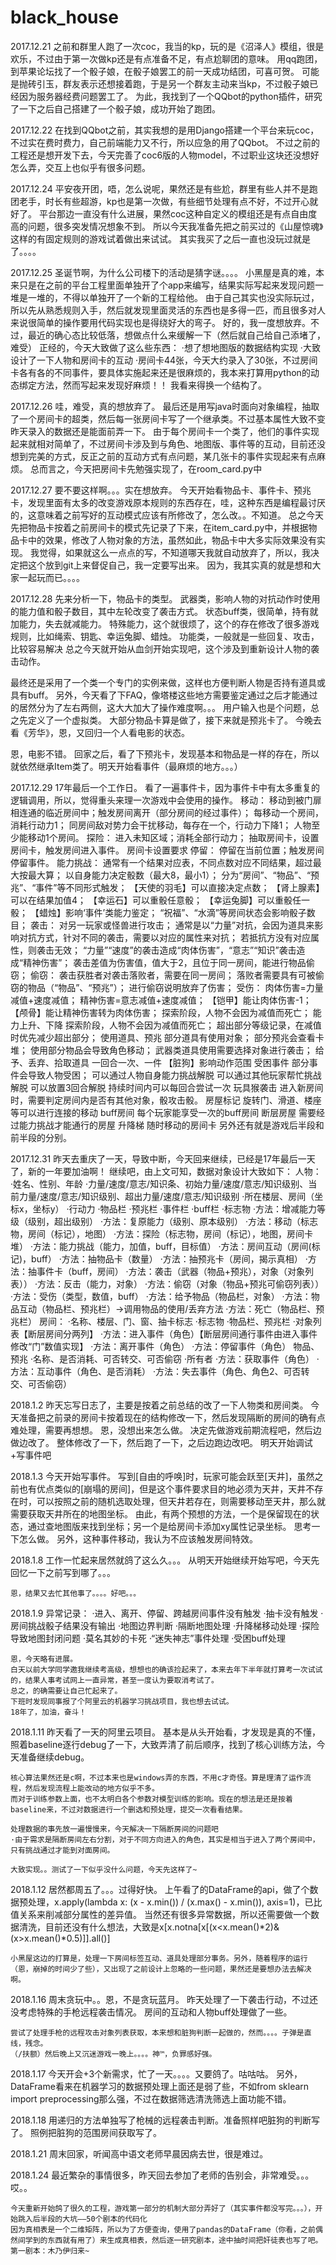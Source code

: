 # black_house
2017.12.21
之前和群里人跑了一次coc，我当的kp，玩的是《沼泽人》模组，很是欢乐，不过由于第一次做kp还是有点准备不足，有点尬聊团的意味。
用qq跑团，到苹果论坛找了一个骰子娘，在骰子娘罢工的前一天成功结团，可喜可贺。
可能是抛砖引玉，群友表示还想接着跑，于是另一个群友主动来当kp，不过骰子娘已经因为服务器经费问题罢工了。
为此，我找到了一个QQbot的python插件，研究了一下之后自己搭建了一个骰子娘，成功开始了跑团。

2017.12.22
在找到QQbot之前，其实我想的是用Django搭建一个平台来玩coc，不过实在费时费力，自己前端能力又不行，所以应急的用了QQbot。
不过之前的工程还是想开发下去，今天完善了coc6版的人物model，不过职业这块还没想好怎么弄，交互上也似乎有很多问题。

2017.12.24
平安夜开团，唔，怎么说呢，果然还是有些尬，群里有些人并不是跑团老手，时长有些超游，kp也是第一次做，有些细节处理有点不好，不过开心就好了。
平台那边一直没有什么进展，果然coc这种自定义的模组还是有点自由度高的问题，很多突发情况想象不到。
所以今天我准备先把之前买过的《山屋惊魂》这样的有固定规则的游戏试着做出来试试。
其实我买了之后一直也没玩过就是了。。。。

2017.12.25
圣诞节啊，为什么公司楼下的活动是猜字谜。。。。
小黑屋是真的难，本来只是在之前的平台工程里面单独开了个app来编写，结果实际写起来发现问题一堆是一堆的，不得以单独开了一个新的工程给他。
由于自己其实也没实际玩过，所以先从熟悉规则入手，然后就发现里面灵活的东西也是多得一匹，而且很多对人来说很简单的操作要用代码实现也是得绕好大的弯子。
好的，我一度想放弃。不过，最近的确心态比较低落，想做点什么来缓解一下（然后就自己给自己添堵了，难受）
正经的，今天大致做了这么些东西：
·想了想地图版的数据结构实现
·大致设计了一下人物和房间卡的互动
·房间卡44张，今天大约录入了30张，不过房间卡各有各的不同事件，要具体实施起来还是很麻烦的，我本来打算用python的动态绑定方法，然而写起来发现好麻烦！！
我看来得换一个结构了。

2017.12.26
哇，难受，真的想放弃了。
最后还是用写java时面向对象编程，抽取了一个房间卡的超类，然后每一张房间卡写了一个继承类。不过基本属性大致不变昨天录入的数据还是能面前弄一下。
由于每个房间卡一个类了，他们的事件实现起来就相对简单了，不过房间卡涉及到与角色、地图版、事件等的互动，目前还没想到完美的方式，反正之前的互动方式有点问题，某几张卡的事件实现起来有点麻烦。
总而言之，今天把房间卡先勉强实现了，在room_card.py中

2017.12.27
要不要这样啊。。。实在想放弃。
今天开始看物品卡、事件卡、预兆卡，发现里面有太多的改变游戏原本规则的东西存在，哇，这种东西是编程最讨厌的，这意味着之前写好的互动模式应该有所修改了，怎么改。。不知道。
总之今天先把物品卡按着之前房间卡的模式先记录了下来，在item_card.py中，并根据物品卡中的效果，修改了人物对象的方法，虽然如此，物品卡中大多实际效果没有实现。
我觉得，如果就这么一点点的写，不知道哪天我就自动放弃了，所以，我决定把这个放到git上来督促自己，我一定要写出来。
因为，我其实真的就是想和大家一起玩而已。。。。

2017.12.28
先来分析一下，物品卡的类型。
武器类，影响人物的对抗动作时使用的能力值和骰子数目，其中左轮改变了袭击方式。
状态buff类，很简单，持有就加能力，失去就减能力。
特殊能力，这个就很烦了，这个的存在修改了很多游戏规则，比如绳索、钥匙、幸运兔脚、蜡烛。
功能类，一般就是一些回复、攻击，比较容易解决
总之今天就开始从血剑开始实现吧，这个涉及到重新设计人物的袭击动作。

最终还是采用了一个类一个专门的实例来做，这样也方便判断人物是否持有道具或具有buff。
另外，今天看了下FAQ，像塔楼这些地方需要鉴定通过之后才能通过的居然分为了左右两侧，这大大加大了操作难度啊。。。
用户输入也是个问题，总之先定义了一个虚拟类。
大部分物品卡算是做了，接下来就是预兆卡了。
今晚去看《芳华》，恩，又回归一个人看电影的状态。

恩，电影不错。
回家之后，看了下预兆卡，发现基本和物品是一样的存在，所以就依然继承Item类了。明天开始看事件（最麻烦的地方。。。）

2017.12.29
17年最后一个工作日。
看了一遍事件卡，因为事件卡中有太多重复的逻辑调用，所以，觉得重头来理一次游戏中会使用的操作。
移动：
    移动到被门扉相连通的临近房间中；触发房间离开（部分房间的经过事件）；
    每移动一个房间，消耗行动力1；
    同房间敌对势力会干扰移动，每存在一个，行动力下降1；
    人物至少能移动1个房间。
探险：
    进入未知区域；消耗全部行动力；
    抽取房间卡，设置房间卡，触发房间进入事件。
    房间卡设置要求
停留：
    停留在当前位置；触发房间停留事件。
能力挑战：
    通常有一个结果对应表，不同点数对应不同结果，超过最大按最大算；
    以自身能力决定骰数（最大8，最小1）；
    分为“房间”、“物品”、“预兆”、“事件”等不同形式触发；
    【天使的羽毛】可以直接决定点数；
    【肾上腺素】可以在结果加值4；
    【幸运石】可以重骰任意骰；
    【幸运兔脚】可以重骰任一骰；
    【蜡烛】影响‘事件’类能力鉴定；
    “祝福”、“水滴”等房间状态会影响骰子数目；
袭击：
    对另一玩家或怪兽进行攻击；
    通常是以“力量”对抗，会因为道具来影响对抗方式，针对不同的袭击，需要以对应的属性来对抗；
    若抵抗方没有对应属性，则袭击无效；
    “力量”“速度”的袭击造成“肉体伤害”，“意志”“知识”袭击造成“精神伤害”；
    袭击差值为伤害值，值大于2，且位于同一房间，能进行物品偷窃；
偷窃：
    袭击获胜者对袭击落败者，需要在同一房间；
    落败者需要具有可被偷窃的物品（“物品”、“预兆”）；
    进行偷窃说明放弃了伤害；
受伤：
    肉体伤害=力量减值+速度减值；
    精神伤害=意志减值+速度减值；
    【铠甲】能让肉体伤害-1；
    【颅骨】能让精神伤害转为肉体伤害；
    探索阶段，人物不会因为减值而死亡；
能力上升、下降
    探索阶段，人物不会因为减值而死亡；
    超出部分等级记录，在减值时优先减少超出部分；
使用道具、预兆
    部分道具有使用对象；
    部分预兆会查看卡堆；
    使用部分物品会导致角色移动；
    武器类道具使用需要选择对象进行袭击；
给予、丢弃、拾取道具
    一回合一次、一件
    【脏狗】影响动作范围
受困事件
    部分事件会导致人物受困；
    可以通过人物自身能力挑战解脱
    可以通过其他玩家帮忙挑战解脱
    可以放置3回合解脱
    持续时间内可以每回合尝试一次
玩具猴袭击
    进入新房间时，需要判定房间内是否有其他对象，骰攻击骰。
房屋标记
    旋转门、滑道、楼座等可以进行连接的移动
buff房间
    每个玩家能享受一次的buff房间
断层房屋
    需要经过能力挑战才能通行的房屋
升降梯
    随时移动的房间卡
另外还有就是游戏后半段和前半段的分别。

2017.12.31
    昨天去重庆了一天，导致中断，今天回来继续，已经是17年最后一天了，新的一年要加油啊！
    继续吧，由上文可知，数据对象设计大致如下：
    人物：
    ·姓名、性别、年龄
    ·力量/速度/意志/知识条、初始力量/速度/意志/知识级别、当前力量/速度/意志/知识级别、超出力量/速度/意志/知识级别
    ·所在楼层、房间（坐标x，坐标y）
    ·行动力
    ·物品栏
    ·预兆栏
    ·事件栏
    ·buff栏
    ·标志物
    ·方法：增减能力等级（级别，超出级别）
    ·方法：复原能力（级别、原本级别）
    ·方法：移动（标志物，房间（标记），地图）
    ·方法：探险（标志物，房间（标记），地图，房间卡堆）
    ·方法：能力挑战（能力，加值，buff，目标值）
    ·方法：房间互动（房间(标记)，buff）
    ·方法：抽物品卡（数量）
    ·方法：抽预兆卡（房间，揭示真相）
    ·方法：抽事件卡（buff，房间）
    ·方法：袭击（武器（物品+预兆），对象（对象列表））
    ·方法：反击（能力，对象）
    ·方法：偷窃（对象（物品+预兆可偷窃列表））
    ·方法：受伤（类型，数值，buff）
    ·方法：给予物品（物品栏，对象）
    ·方法：物品互动（物品栏、预兆栏）->调用物品的使用/丢弃方法
    ·方法：死亡（物品栏、预兆栏）
    房间：
    ·名称、楼层、门、窗、抽卡标志
    ·标志物
    ·物品栏、预兆栏
    ·对象列表【断层房间分两列】
    ·方法：进入事件（角色）【断层房间通行事件由进入事件修改“门”数值实现】
    ·方法：离开事件（角色）
    ·方法：停留事件（角色）
    物品、预兆
    ·名称、是否消耗、可否转交、可否偷窃
    ·所有者
    ·方法：获取事件（角色）
    ·方法：互动事件（角色、是否消耗）
    ·方法：失去事件（角色、角色2、可否转交、可否偷窃）

2018.1.2
    昨天忘写日志了，主要是按着之前总结的改了一下人物类和房间类。
    今天准备把之前录的房间卡按着现在的结构修改一下，然后发现隔断的房间的确有点难处理，需要再想想。
    恩，没想出来怎么做。
    决定先做游戏前期流程吧，然后边做边改了。
    整体修改了一下，然后跑了一下，之后边跑边改吧。
    明天开始调试+写事件吧

2018.1.3
    今天开始写事件。
    写到[自由的呼唤]时，玩家可能会跃至[天井]，虽然之前也有优点类似的[崩塌的房间]，但是这个事件要求目的地必须为天井，天井不存在时，可以按照之前的随机选取处理，但天井若存在，则需要移动至天井，那么就需要获取天井所在的地图坐标。
    由此，有两个预想的方法，一个是保留现在的状态，通过查地图版来找到坐标；另一个是给房间卡添加xy属性记录坐标。
    思考一下怎么做。
    另外，这种事件移动，我认为不应该触发房间特效。

2018.1.8
    工作一忙起来居然就鸽了这么久。。。
    从明天开始继续开始写吧，今天先回忆一下之前写到哪了。。。

    恩，结果又去忙其他事了。。。。好吧。。。

2018.1.9
    异常记录：
    ·进入、离开、停留、跨越房间事件没有触发
    ·抽卡没有触发
    ·房间挑战骰子结果没有输出
    ·地图边界判断
    ·隔断地图处理
    ·升降梯移动处理
    ·探险导致地图封闭问题
    ·莫名其妙的卡死
    ·“迷失神志”事件处理
    ·受困buff处理

    恩，今天略有进展。
    白天以前大学同学邀我继续考高级，想想也的确该捡起来了，本来去年下半年就打算考一次试试的，结果人事考试网上一直异常，甚至一度认为要取消考试了。
    总之，的确需要让自己忙起来了。
    下班时发现同事报了个阿里云的机器学习挑战项目，我也想去试试。
    18年了，加油，奋斗！

2018.1.11
    昨天看了一天的阿里云项目。
    基本是从头开始看，才发现是真的不懂，照着baseline逐行debug了一下，大致弄清了前后顺序，找到了核心训练方法，今天准备继续debug。

    核心算法果然还是c啊，不过本来也是windows弄的东西，不用c才奇怪。算是理清了运作流程，然后发现流程上能改动的地方似乎不多。
    而对于训练参数上面，也不太明白各个参数对模型训练的影响。现在的想法是还是按着baseline来，不过对数据进行一个删选和预处理，提交一次看看结果。

    处理数据的事先放一遍慢慢来，今天解决一下隔断房间的问题吧
    ·由于需求是隔断房间左右分割，对于不同方向进入的角色，其实是相当于进入了两个房间中，只有挑战通过才能到对面房间。

    大致实现。。测试了一下似乎没什么问题，今天先这样了~

2018.1.12
    居然都周五了。。。过得好快。
    上午看了的DataFrame的api，做了个数据预处理，x.apply(lambda x: (x - x.min()) / (x.max() - x.min()), axis=1)，已比值关系来削减部分属性的差异值。
    当然还有很多异常数据，所以还需要做一个数据清洗，目前还没有什么想法，大致是x[x.notna[x[(x<x.mean()*2)&(x>x.mean()*0.5)]].all()]

    小黑屋这边的打算是，处理一下房间标签互动、道具处理部分事务。另外，随着程序的运行（恩，崩掉的时间少了些），又出现了之前设计上忽略的一些问题，果然还是要想办法去解决啊。

2018.1.16
    周末贪玩中。。恩，不是贪玩蓝月。
    昨天处理了一下袭击行动，不过还没考虑特殊的手枪远程袭击情况。
    房间的互动和人物buff处理做了一些。

    尝试了处理手枪的远程攻击对象列表获取，本来想和脏狗判断一起做的，然而。。。。子弹是直线，残念。
    （/扶额）然后晚上又沉迷游戏一晚上。。。。神™，负罪感好强。

2018.1.17
    今天开会+3个新需求，忙了一天。。。。又要鸽了。咕咕咕。
    另外，DataFrame看来在机器学习的数据预处理上面还是弱了些，不如from sklearn import preprocessing那么强，不过在数据筛选清洗筛选上面功能不错。

2018.1.18
    用递归的方法单独写了枪械的远程袭击判断。准备照样吧脏狗的判断写了。
    照例把脏狗的范围房间获取写了。

2018.1.21
    周末回家，听闻高中语文老师早晨因病去世，很是难过。

2018.1.24
    最近繁杂的事情很多，昨天回去参加了老师的告别会，非常难受。。。哎。。

    今天重新开始鸽了很久的工程，游戏第一部分的机制大部分弄好了（其实事件都没写完。。。），开始跳入后半段的大坑——50个剧本的代码化
    因为真相表是一个二维矩阵，所以为了方便查询，使用了pandas的DataFrame（你看，之前偶然间学到的东西就有用了）来生成真相表，然后逐一研究剧本，途中抽时间把奸徒表也写了吧。
    第一剧本：木乃伊归来~

